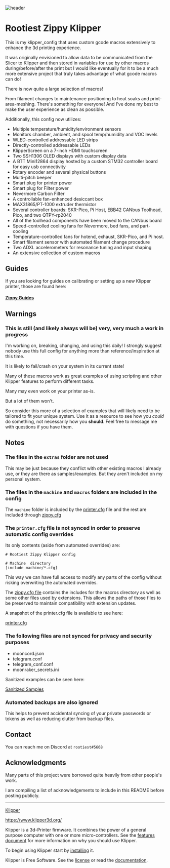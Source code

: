 <!--
 Copyright (C) 2022 Chris Laprade (chris@rootiest.com)

 This file is part of zippy_config.

 zippy_config is free software: you can redistribute it and/or modify
 it under the terms of the GNU General Public License as published by
 the Free Software Foundation, either version 3 of the License, or
 (at your option) any later version.

 zippy_config is distributed in the hope that it will be useful,
 but WITHOUT ANY WARRANTY; without even the implied warranty of
 MERCHANTABILITY or FITNESS FOR A PARTICULAR PURPOSE.  See the
 GNU General Public License for more details.

 You should have received a copy of the GNU General Public License
 along with zippy_config.  If not, see <http://www.gnu.org/licenses/>.
-->

![header](guides/resources/pretty_header.png)

# Rootiest Zippy Klipper

This is my klipper_config that uses custom gcode macros extensively to enhance the 3d printing experience.

It was originally envisioned to allow data to be communicated from the Slicer to Klipper and then stored in variables for use by other macros during/before/after the print but I would like eventually for it to be a much more extensive project that truly takes advantage of what gcode macros can do!

There is now quite a large selection of macros!

From filament changes to maintenance positioning to heat soaks and print-area-meshing. There's something for everyone! And I've done my best to make the user experience as clean as possible.

Additionally, this config now utilizes:

- Multiple temperature/humidity/environment sensors
- Monitors chamber, ambient, and spool temp/humidity and VOC levels
- WLED-controlled addressable LED strips
- Directly-controlled addressable LEDs
- KlipperScreen on a 7-inch HDMI touchscreen
- Two SSH1306 OLED displays with custom display data
- A BTT Mini12864 display hosted by a custom STM32 controller board for easy usb connectivity
- Rotary encoder and several physical buttons
- Multi-pitch beeper
- Smart plug for printer power
- Smart plug for Filter power
- Nevermore Carbon Filter
- A controllable fan-enhanced desiccant box
- MAX31865/PT-1000 extruder thermistor
- Several controller boards: SKR-Pico, Pi Host, EBB42 CANbus Toolhead, Pico, and two QTPY-rp2040
- All of the toolhead components have been moved to the CANbus board
- Speed-controlled cooling fans for Nevermore, bed fans, and part-cooling
- Temperature-controlled fans for hotend, exhaust, SKR-Pico, and Pi host.
- Smart filament sensor with automated filament change procedure
- Two ADXL accelerometers for resonance tuning and input shaping
- An extensive collection of custom macros

## Guides

If you are looking for guides on calibrating or setting up a new Klipper printer, those are found here:

#### [Zippy Guides](https://github.com/rootiest/zippy_guides)

## Warnings

### This is still (and likely always will be) very, very much a work in progress

I'm working on, breaking, changing, and using this daily! I strongly suggest nobody use this full config for anything more than reference/inspiration at this time.

It is likely to fail/crash on your system in its current state!

Many of these macros work as great examples of using scripting and other Klipper features to perform different tasks.

Many may even work on your printer as-is.

But a lot of them won't.

So consider this more of a selection of examples that will likely need to be tailored to fit your unique system. Use it as a resource to see how you _could_ do something, not necessarily how you **should**. Feel free to message me with questions if you have them.

## Notes

### The files in the `extras` folder are **not used**

This may be just because they conflict with other existing macros I already use, or they are there as samples/examples. But they aren't included on my personal system.

### The files in the `machine` and `macros` folders are included in the config

The `machine` folder is included by the [printer.cfg](extras/samples/printer.cfg) file and the rest are included through [zippy.cfg](machine/zippy.cfg)

### The `printer.cfg` file is not synced in order to preserve automatic config overrides

Its only contents (aside from automated overrides) are:

    # Rootiest Zippy Klipper config

    # Machine  directory
    [include machine/*.cfg]

This way we can have full access to modify any parts of the config without risking overwriting the automated overrides.

The [zippy.cfg file](machine/zippy.cfg) contains the includes for the macros directory as well as some other files used by extensions. This allows the paths of those files to be preserved to maintain compatibility with extension updates.

A snapshot of the printer.cfg file is available to see here:

[printer.cfg](extras/samples/printer.cfg)

### The following files are not synced for privacy and security purposes

- mooncord.json
- telegram.conf
- telegram_conf.conf
- moonraker_secrets.ini

Sanitized examples can be seen here:

[Sanitized Samples](extras/samples/README)

### Automated backups are also ignored

This helps to prevent accidental syncing of your private passwords or tokens as well as reducing clutter from backup files.

## Contact

You can reach me on Discord at `rootiest#5668`

## Acknowledgments

Many parts of this project were borrowed quite heavily from other people's work.

I am compiling a list of acknowledgements to include in this README before posting publicly.

---

[Klipper](https://www.klipper3d.org/)

<https://www.klipper3d.org/>

Klipper is a 3d-Printer firmware. It combines the power of a general
purpose computer with one or more micro-controllers. See the
[features document](https://www.klipper3d.org/Features.html) for more
information on why you should use Klipper.

To begin using Klipper start by
[installing](https://www.klipper3d.org/Installation.html) it.

Klipper is Free Software. See the [license](COPYING) or read the
[documentation](https://www.klipper3d.org/Overview.html).
